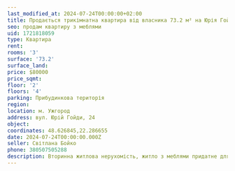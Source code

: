```yaml
---
last_modified_at: 2024-07-24T00:00:00+02:00
title: Продається трикімнатна квартира від власника 73.2 м² на Юрія Гойди
seo: продам квартиру з меблями
uid: 1721818059
type: Квартира
rent:
rooms: '3'
surface: '73.2'
surface_land:
price: $80000
price_sqmt:
floor: '2'
floors: '4'
parking: Прибудинкова територія
region:
location: м. Ужгород
address: вул. Юрій Гойди, 24
object:
coordinates: 48.626845,22.286655
date: 2024-07-24T00:00:00.000Z
seller: Світлана Бойко
phone: 380507505288
description: Вторинна житлова нерухомість, житло з меблями придатне для проживання
---
```


